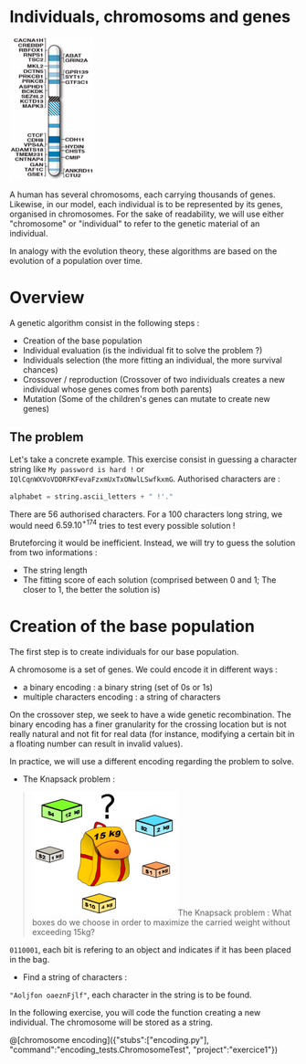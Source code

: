 # Individuals, chromosoms and genes

![Human chromosome 16 genes](/img/Human_chromosome_16_with_ASD_genes_from_IJMS-16-06464.png "Human chromosome 16 genes")

A human has several chromosoms, each carrying thousands of genes. Likewise, in our model, each individual is to be represented by its genes, organised in chromosomes. For the sake of readability,
we will use either "chromosome" or "individual" to refer to the genetic material of an individual.

In analogy with the evolution theory, these algorithms are based on the evolution of a population over time.

# Overview

A genetic algorithm consist in the following steps :
 * Creation of the base population
 * Individual evaluation (is the individual fit to solve the problem ?)
 * Individuals selection (the more fitting an individual, the more survival chances)
 * Crossover / reproduction (Crossover of two individuals creates a new individual whose genes comes from both parents)
 * Mutation (Some of the children's genes can mutate to create new genes)

## The problem
Let's take a concrete example.
This exercise consist in guessing a character string like `My password is hard !` or `IQlCqnWXVoVDDRFKFevaFzxmUxTxONwlLSwfkxmG`.
Authorised characters are :
```python
alphabet = string.ascii_letters + " !'."
```
There are 56 authorised characters. For a 100 characters long string, we would need $`6.59.10^{+174}`$ tries to test every possible solution !

Bruteforcing it would be inefficient. Instead, we will try to guess the solution from two informations :
 * The string length
 * The fitting score of each solution (comprised between 0 and 1; The closer to 1, the better the solution is)

# Creation of the base population

The first step is to create individuals for our base population.

A chromosome is a set of genes. We could encode it in different ways :
 * a binary encoding : a binary string (set of 0s or 1s)
 * multiple characters encoding : a string of characters

On the crossover step, we seek to have a wide genetic recombination. The binary encoding has a finer granularity for the crossing location but is not really natural and not fit for real data (for instance, modifying a certain bit in a floating number can result in invalid values).

In practice, we will use a different encoding regarding the problem to solve.

 * The Knapsack problem :

> ![Knapsack problem](/img/Knapsack.png "Knapsack problem")
> The Knapsack problem : What boxes do we choose in order to maximize the carried weight without exceeding 15kg?

`0110001`, each bit is refering to an object and indicates if it has been placed in the bag.

 * Find a string of characters :

`"Aoljfon oaeznFjlf"`, each character in the string is to be found.

In the following exercise, you will code the function creating a new individual. The chromosome will be stored as a string.

@[chromosome encoding]({"stubs":["encoding.py"], "command":"encoding_tests.ChromosomeTest", "project":"exercice1"})
